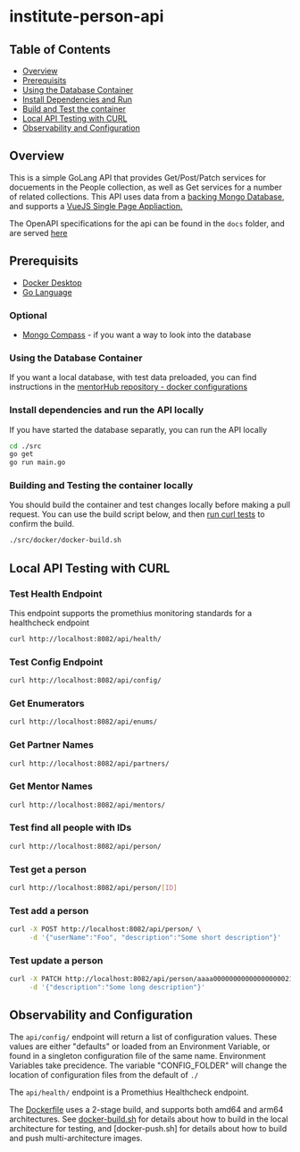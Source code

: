 # institute-person-api

## Table of Contents

- [Overview](#overview)
- [Prerequisits](#prerequisits)
- [Using the Database Container](#using-the-database-container)
- [Install Dependencies and Run](#install-dependencies-and-run-the-api-locally)
- [Build and Test the container](#building-and-testing-the-container-locally)
- [Local API Testing with CURL](#local-api-testing-with-curl)
- [Observability and Configuration](#observability-and-configuration)

## Overview

This is a simple GoLang API that provides Get/Post/Patch services for docuements in the People collection, as well as Get services for a number of related collections. This API uses data from a [backing Mongo Database](https://github.com/agile-learning-institute/mentorHub-mongodb), and supports a [VueJS Single Page Appliaction.](https://github.com/agile-learning-institute/mentorHub-person-ui)

The OpenAPI specifications for the api can be found in the ``docs`` folder, and are served [here](https://agile-learning-institute.github.io/mentorHub-person-api/)

## Prerequisits

- [Docker Desktop](https://www.docker.com/products/docker-desktop/)
- [Go Language](https://go.dev/doc/install)

### Optional

- [Mongo Compass](https://www.mongodb.com/try/download/compass) - if you want a way to look into the database

### Using the Database Container

If you want a local database, with test data preloaded, you can find instructions in the [mentorHub repository - docker configurations](https://github.com/agile-learning-institute/mentorHub/blob/main/docker-configurations/README.md#run-the-mongodb-backing-database)

### Install dependencies and run the API locally

If you have started the database separatly, you can run the API locally

```bash
cd ./src
go get 
go run main.go
```

### Building and Testing the container locally

You should build the container and test changes locally before making a pull request. You can use the build script below, and then [run curl tests](#local-api-testing-with-curl) to confirm the build.

```bash
./src/docker/docker-build.sh
```

## Local API Testing with CURL

### Test Health Endpoint

This endpoint supports the promethius monitoring standards for a healthcheck endpoint

```bash
curl http://localhost:8082/api/health/

```

### Test Config Endpoint

```bash
curl http://localhost:8082/api/config/

```

### Get Enumerators

```bash
curl http://localhost:8082/api/enums/

```

### Get Partner Names

```bash
curl http://localhost:8082/api/partners/

```

### Get Mentor Names

```bash
curl http://localhost:8082/api/mentors/

```

### Test find all people with IDs

```bash
curl http://localhost:8082/api/person/
```

### Test get a person

```bash
curl http://localhost:8082/api/person/[ID]

```

### Test add a person

```bash
curl -X POST http://localhost:8082/api/person/ \
     -d '{"userName":"Foo", "description":"Some short description"}'

```

### Test update a person

```bash
curl -X PATCH http://localhost:8082/api/person/aaaa00000000000000000021 \
     -d '{"description":"Some long description"}'

```

## Observability and Configuration

The ```api/config/``` endpoint will return a list of configuration values. These values are either "defaults" or loaded from an Environment Variable, or found in a singleton configuration file of the same name. Environment Variables take precidence. The variable "CONFIG_FOLDER" will change the location of configuration files from the default of ```./```

The ```api/health/``` endpoint is a Promethius Healthcheck endpoint.

The [Dockerfile](./src/docker/Dockerfile) uses a 2-stage build, and supports both amd64 and arm64 architectures. See [docker-build.sh](./src/docker/docker-build.sh) for details about how to build in the local architecture for testing, and [docker-push.sh] for details about how to build and push multi-architecture images.

